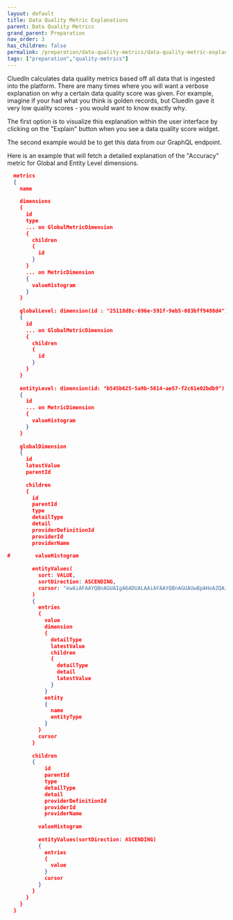 ```yaml
---
layout: default
title: Data Quality Metric Explanations
parent: Data Quality Metrics
grand_parent: Preparation
nav_order: 3
has_children: false
permalink: /preparation/data-quality-metrics/data-quality-metric-explanations
tags: ["preparation","quality-metrics"]
---
```



CluedIn calculates data quality metrics based off all data that is ingested into the platform. There are many times where you will want a verbose explanation on why a certain data quality score was given. For example, imagine if your had what you think is golden records, but CluedIn gave it very low quality scores - you would want to know exactly why. 

The first option is to visualize this explanation within the user interface by clicking on the "Explain" button when you see a data quality score widget. 

The second example would be to get this data from our GraphQL endpoint. 

Here is an example that will fetch a detailed explanation of the "Accuracy" metric for Global and Entity Level dimensions.

```json
  metrics
  {
    name
    
    dimensions
    {
      id
      type
      ... on GlobalMetricDimension
      {
        children
        {
          id
        }
      }
      ... on MetricDimension
      {
        valueHistogram
      }
    }
    
    globalLevel: dimension(id : "25118d8c-696e-591f-9eb5-083bff9488d4")
    {
      id
      ... on GlobalMetricDimension
      {
        children
        {
          id
        }
      }
    }
    
    entityLevel: dimension(id: "b545b625-5a9b-5614-ae57-f2c61e02bdb9")
    {
      id
      ... on MetricDimension
      {
        valueHistogram
      }
    }
    
    globalDimension
    {
      id
      latestValue
      parentId
      
      children
      {
        id
        parentId
        type
        detailType
        detail
        providerDefinitionId
        providerId
        providerName
        
#        valueHistogram
        
        entityValues(
          sort: VALUE, 
          sortDirection: ASCENDING,
          cursor: "ewAiAFAAYQBnAGUAIgA6ADUALAAiAFAAYQBnAGUAUwBpAHoAZQAiADoAMgAwAH0A"
        )
        {
          entries
          {
            value
            dimension
            {
              detailType
              latestValue
              children
              {
                detailType
                detail
                latestValue
              }
            }
            entity
            {
              name
              entityType
            }
          }
          cursor
        }
       
        children
        {
        	id
        	parentId
        	type
        	detailType
        	detail
        	providerDefinitionId
        	providerId
        	providerName
          
          valueHistogram
          
          entityValues(sortDirection: ASCENDING)
          {
            entries
            {
              value
            }
            cursor
          }
        }
      }
    }
  }
```